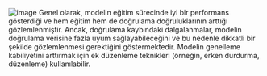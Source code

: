 ![image](https://github.com/seyfullah-kizilkaya/flower_sorting/assets/110238774/e0871832-4872-48bd-b165-3fc8929caeb8)
Genel olarak, modelin eğitim sürecinde iyi bir performans gösterdiği ve hem eğitim hem de doğrulama doğruluklarının arttığı gözlemlenmiştir. Ancak, doğrulama kaybındaki dalgalanmalar, modelin doğrulama verisine fazla uyum sağlayabileceğini ve bu nedenle dikkatli bir şekilde gözlemlenmesi gerektiğini göstermektedir. Modelin genelleme kabiliyetini arttırmak için ek düzenleme teknikleri (örneğin, erken durdurma, düzenleme) kullanılabilir.
